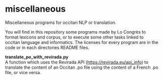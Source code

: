# miscellaneous
Miscellaneous programs for occitan NLP or translation.

You will find in this repository some programs made by Lo Congrès to format lexicons and corpus, or to execute some other tasks linked to occitan language and informatics. The licenses for every program are in the code or in each directories README files.

<b>translate_po_with_revirada.py</b><br/>
A function which uses the Revirada API (https://revirada.eu/api_info) to translate the content of an Occitan .po file using the content of a French .po file, or vice versa.
